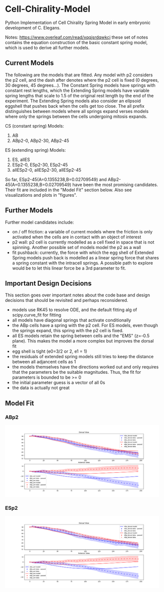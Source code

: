 # Cell-Chirality-Model

Python Implementation of Cell Chirality Spring Model in early embryonic development of C. Elegans.

Notes: https://www.overleaf.com/read/xqqjsrdqwkcj these set of notes contains the equation construction of the basic constant spring model, which is used to derive all further models.

## Current Models

The following are the models that are fitted. Any model with p2 considers the p2 cell, and the dash after denotes where the p2 cell is fixed (0 degrees, 30 degrees, 45 degrees...). The Constant Spring models have springs with constant rest lengths, which the Extending Spring models have variable spring lengths that scale to 1.5 of the original rest length by the end of the experiment. The Extending Spring models also consider an ellpsoid eggshell that pushes back when the cells get too close. The all prefix distinguishes between models where all springs expand verses models where only the springs between the cells undergoing mitosis expands.

CS (constant spring) Models:

1. AB
2. ABp2-0, ABp2-30, ABp2-45

ES (extending spring) Models:

1. ES, allES
2. ESp2-0, ESp2-30, ESp2-45
3. allESp2-0, allESp2-30, allESp2-45

So far, ESp2-45(A=0.1355238,B=0.02709549) and ABp2-45(A=0.1355238,B=0.02709549) have been the most promising candidates. Their fit are included in the "Model Fit" section below. Also see visualizations and plots in "figures". 

## Further Models

Further model candidates include:

- on / off friction: a variable of current models where the friction is only activated when the cells are in contact with an object of interest
- p2 wall: p2 cell is currently modelled as a cell fixed in space that is not spinning. Another possible set of models model the p2 as a wall
- fit pushback: currently, the force with which the egg shell of Extended Spring models push back is modelled as a linear spring force that shares a spring constant with the intracell springs. A possible path to explore would be to let this linear force be a 3rd parameter to fit.

## Important Design Decisions

This section goes over important notes about the code base and design decisions that should be revisited and perhaps reconsidered.

- models use RK45 to resolve ODE, and the default fitting alg of scipy.curve_fit for fitting
- all models have diagonal springs that activate conditionally
- the ABp cells have a spring with the p2 cell. For ES models, even though the springs expand, this spring with the p2 cell is fixed.
- all ES models retain the spring between cells and the "EMS" (z=-0.5 plane). This makes the model a more complex but improves the dorsal fit
- egg shell is tight (e0=3/2 or 2, e1 = 1)
- the residuals of extended spring models still tries to keep the distance between all adjancent cells as 1
- the models themselves have the directions worked out and only requires that the parameters be the suitable magnitudes. Thus, the fit for parameters is bounded to be >= 0
- the initial parameter guess is a vector of all 0s
- the data is actually not great

## Model Fit
### ABp2
![CS ABp2 Fit](https://github.com/YouTelllMe/Cell-Chirality-Model/blob/main/figures/CSp2/fit.png)
### ESp2
![ES ESp2 Fit](https://github.com/YouTelllMe/Cell-Chirality-Model/blob/main/figures/ESp2/fit.png)

